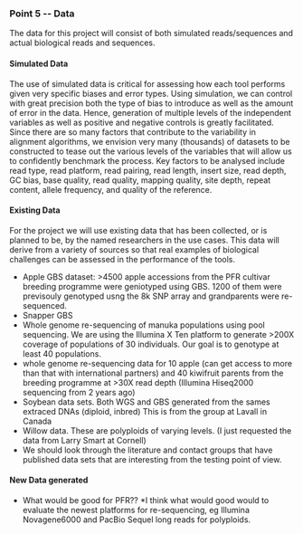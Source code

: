 ### Point 5 -- Data

The data for this project will consist of both simulated reads/sequences and actual biological reads and sequences.

#### Simulated Data

The use of simulated data is critical for assessing how each tool performs given very specific biases and error types. Using simulation, we can control with great precision both the type of bias to introduce as well as the amount of error in the data. Hence, generation of multiple levels of the independent variables as well as positive and negative controls is greatly facilitated. Since there are so many factors that contribute to the variability in alignment algorithms, we envision very many (thousands) of datasets to be constructed to tease out the various levels of the variables that will allow us to confidently benchmark the process. Key factors to be analysed include read type, read platform, read pairing, read length, insert size, read depth, GC bias, base quality, read quality, mapping quality, site depth, repeat content, allele frequency, and quality of the reference.

#### Existing Data

For the project we will use existing data that has been collected, or is planned to be, by the named researchers in the use cases. This data will derive from a variety of sources so that real examples of biological challenges can be assessed in the performance of the tools.

* Apple GBS dataset: >4500 apple accessions from the PFR cultivar breeding programme were geniotyped using GBS. 1200 of them were previsouly genotyped usng the 8k SNP array and grandparents were re-sequenced. 
* Snapper GBS
* Whole genome re-sequencing of manuka populations using pool sequencing. We are using the Illumina X Ten platform to generate >200X coverage of populations of 30 individuals. Our goal is to genotype at least 40 populations. 
* whole genome re-sequencing data for 10 apple (can get access to more than that with international partners) and 40 kiwifruit parents from the breeding programme at >30X read depth (Illumina Hiseq2000 sequencing from 2 years ago)
* Soybean data sets. Both WGS and GBS generated from the sames extraced DNAs (diploid, inbred) This is from the group at Lavall in Canada
* Willow data. These are polyploids of varying levels. (I just requested the data from Larry Smart at Cornell)
* We should look through the literature and contact groups that have published data sets that are interesting from the testing point of view.

#### New Data generated

* What would be good for PFR??
*I think what would good would to evaluate the newest platforms for re-sequencing, eg Illumina Novagene6000 and PacBio Sequel long reads for polyploids. 
